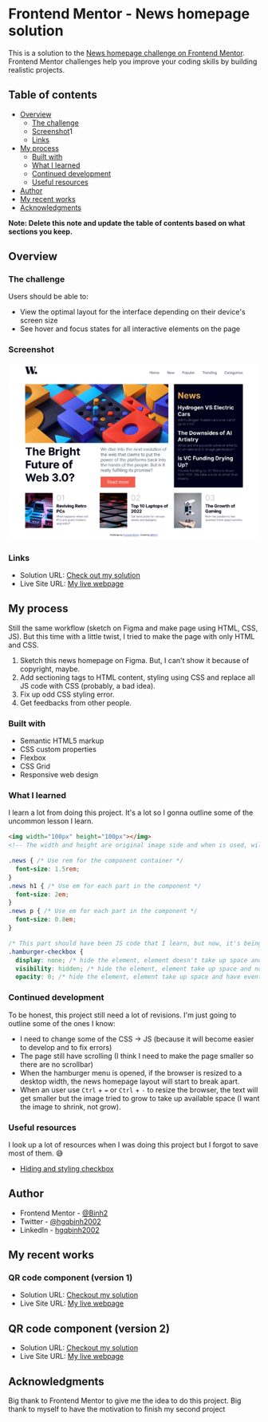 # Frontend Mentor - News homepage solution

This is a solution to the [News homepage challenge on Frontend Mentor](https://www.frontendmentor.io/challenges/news-homepage-H6SWTa1MFl). Frontend Mentor challenges help you improve your coding skills by building realistic projects. 

## Table of contents

- [Overview](#overview)
  - [The challenge](#the-challenge)
  - [Screenshot](#screenshot)1
  - [Links](#links)
- [My process](#my-process)
  - [Built with](#built-with)
  - [What I learned](#what-i-learned)
  - [Continued development](#continued-development)
  - [Useful resources](#useful-resources)
- [Author](#author)
- [My recent works](#My-recent-works)
- [Acknowledgments](#acknowledgments)

**Note: Delete this note and update the table of contents based on what sections you keep.**

## Overview

### The challenge

Users should be able to:

- View the optimal layout for the interface depending on their device's screen size
- See hover and focus states for all interactive elements on the page

### Screenshot

![](./screenshot.png)

### Links

- Solution URL: [Check out my solution](https://github.com/Binh2/news-homepage)
- Live Site URL: [My live webpage](https://binh2.github.io/news-homepage/)

## My process

Still the same workflow (sketch on Figma and make page using HTML, CSS, JS). But this time with a little twist, I tried to make the page with only HTML and CSS.

1. Sketch this news homepage on Figma. But, I can't show it because of copyright, maybe.
2. Add sectioning tags to HTML content, styling using CSS and replace all JS code with CSS (probably, a bad idea).
3. Fix up odd CSS styling error.
4. Get feedbacks from other people.

### Built with

- Semantic HTML5 markup
- CSS custom properties
- Flexbox
- CSS Grid
- Responsive web design

### What I learned

I learn a lot from doing this project. It's a lot so I gonna outline some of the uncommon lesson I learn.

```html
<img width="100px" height="100px"></img>
<!-- The width and height are original image side and when is used, will speed up the browser loading time -->
```

```css
.news { /* Use rem for the component container */
  font-size: 1.5rem;
}
.news h1 { /* Use em for each part in the component */
  font-size: 2em;
}
.news p { /* Use em for each part in the component */
  font-size: 0.8em;
}
```

```css
/* This part should have been JS code that I learn, but now, it's being replace by CSS that I learn */
.hamburger-checkbox {
  display: none; /* hide the element, element doesn't take up space and no event */
  visibility: hidden; /* hide the element, element take up space and no event */
  opacity: 0; /* hide the element, element take up space and have event */
```

### Continued development

To be honest, this project still need a lot of revisions. I'm just going to outline some of the ones I know:

- I need to change some of the CSS -> JS (because it will become easier to develop and to fix errors)
- The page still have scrolling (I think I need to make the page smaller so there are no scrollbar)
- When the hamburger menu is opened, if the browser is resized to a desktop width, the news homepage layout will start to break apart.
- When an user use `Ctrl` + `=` or `Ctrl` + `-` to resize the browser, the text will get smaller but the image tried to grow to take up available space (I want the image to shrink, not grow).

### Useful resources

I look up a lot of resources when I was doing this project but I forgot to save most of them. :sweat_smile:

- [Hiding and styling checkbox](https://www.sarasoueidan.com/blog/inclusively-hiding-and-styling-checkboxes-and-radio-buttons/)

## Author

- Frontend Mentor - [@Binh2](https://www.frontendmentor.io/profile/Binh2)
- Twitter - [@hgqbinh2002](https://twitter.com/hgqbinh2002)
- LinkedIn - [hgqbinh2002](https://www.linkedin.com/in/hgqbinh2002/)

## My recent works

### QR code component (version 1)

- Solution URL: [Checkout my solution](https://github.com/Binh2/qr-code-component)
- Live Site URL: [My live webpage](https://binh2.github.io/qr-code-component/)

## QR code component (version 2)

- Solution URL: [Checkout my solution](https://github.com/Binh2/qr-code-component-v2)
- Live Site URL: [My live webpage](https://binh2.github.io/qr-code-component-v2/)

## Acknowledgments

Big thank to Frontend Mentor to give me the idea to do this project.
Big thank to myself to have the motivation to finish my second project
